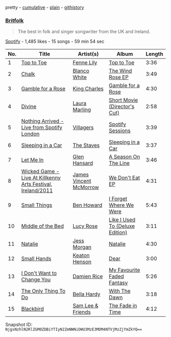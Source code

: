 pretty - [cumulative](/playlists/cumulative/5XyoROE7WrTHtvcwFrhzO1.md) - [plain](/playlists/plain/5XyoROE7WrTHtvcwFrhzO1) - [githistory](https://github.githistory.xyz/mackorone/spotify-playlist-archive/blob/main/playlists/plain/5XyoROE7WrTHtvcwFrhzO1)

### [Britfolk](https://open.spotify.com/playlist/5XyoROE7WrTHtvcwFrhzO1)

> The best in folk and singer songwriter from the UK and Ireland.

[Spotify](https://open.spotify.com/user/spotify) - 1,485 likes - 15 songs - 59 min 54 sec

| No. | Title | Artist(s) | Album | Length |
|---|---|---|---|---|
| 1 | [Top to Toe](https://open.spotify.com/track/1I6hI9D2b1UXZUGoP8ixM0) | [Fenne Lily](https://open.spotify.com/artist/7iPH2BRBF9wKa6ljxvdext) | [Top to Toe](https://open.spotify.com/album/0QdnZNP2WTEGrmKSyMZ6d1) | 3:36 |
| 2 | [Chalk](https://open.spotify.com/track/3yxcO0EPnBNoCSicMn5Rm7) | [Blanco White](https://open.spotify.com/artist/3ccVtqcqedranb7y8eywJ5) | [The Wind Rose EP](https://open.spotify.com/album/5eOg5JJewzpCZjO4u3wm9O) | 3:49 |
| 3 | [Gamble for a Rose](https://open.spotify.com/track/3qhyaik3Koy3cvLk9h5L8G) | [King Charles](https://open.spotify.com/artist/6QKDcdjtwqu4E7rztEUQu5) | [Gamble for a Rose](https://open.spotify.com/album/2m7HIJEYualrBm7WAvcmZA) | 4:30 |
| 4 | [Divine](https://open.spotify.com/track/0B0DQCbipxDUXqN6iLi1KY) | [Laura Marling](https://open.spotify.com/artist/7B2edU3Q7btJoNsoHCNohM) | [Short Movie \(Director's Cut\)](https://open.spotify.com/album/6c8tHj60qPvbXZnczssdQC) | 2:58 |
| 5 | [Nothing Arrived \- Live from Spotify London](https://open.spotify.com/track/4JKHACLkotsxdKNF9vJYOS) | [Villagers](https://open.spotify.com/artist/2m1l9MLSslzup4vvokKgvQ) | [Spotify Sessions](https://open.spotify.com/album/378rFsWTa7DZ8nZVHSaA18) | 3:39 |
| 6 | [Sleeping in a Car](https://open.spotify.com/track/3fLPjKrVmiVGyaPtb0uoq0) | [The Staves](https://open.spotify.com/artist/5G49Sq5mMzAkGL4ZP6eVPY) | [Sleeping in a Car](https://open.spotify.com/album/1HYtOxv874fM6grxLJrsK0) | 3:37 |
| 7 | [Let Me In](https://open.spotify.com/track/4jjLWUyXPR2mVfaivkIkfZ) | [Glen Hansard](https://open.spotify.com/artist/3Caot8EtHX6wLpNF2wRzS0) | [A Season On The Line](https://open.spotify.com/album/3WUZZCDyqL7k7TyOb2At4x) | 3:46 |
| 8 | [Wicked Game \- Live At Killkenny Arts Festival, Ireland/2011](https://open.spotify.com/track/5Lbi5aI8aLOGjO7A8vhbUv) | [James Vincent McMorrow](https://open.spotify.com/artist/7FDlvgcodNfC0IBdWevl4u) | [We Don't Eat EP](https://open.spotify.com/album/03PET5SB0u5YLHrROp1WsL) | 4:31 |
| 9 | [Small Things](https://open.spotify.com/track/5RySo0AAUR0reTHSCvb6HC) | [Ben Howard](https://open.spotify.com/artist/5schNIzWdI9gJ1QRK8SBnc) | [I Forget Where We Were](https://open.spotify.com/album/4WI3oFEsDiHU3I5xHz88sF) | 5:43 |
| 10 | [Middle of the Bed](https://open.spotify.com/track/14pqO5S2mQ7Lw2Qjcyv4Fq) | [Lucy Rose](https://open.spotify.com/artist/2uvY5pgdD9t1CZ5zMNw1rl) | [Like I Used To \(Deluxe Edition\)](https://open.spotify.com/album/6ZKC2f7C1xnBYJAoRLBha3) | 3:11 |
| 11 | [Natalie](https://open.spotify.com/track/4dqCKp0kZLyzNwFFvCC76g) | [Jess Morgan](https://open.spotify.com/artist/3sqUBL66V3rTDWwwG4XGaR) | [Natalie](https://open.spotify.com/album/2HHt57k2EyH93D9e2yY1EU) | 4:30 |
| 12 | [Small Hands](https://open.spotify.com/track/40jiZBsr1W3SG15AGU9227) | [Keaton Henson](https://open.spotify.com/artist/6GFfu1alUSrL7qazImC160) | [Dear](https://open.spotify.com/album/11gZYT85Mx4aSiHthMYLLQ) | 3:00 |
| 13 | [I Don't Want to Change You](https://open.spotify.com/track/3BFXgZr628FqwDP3pQCgvk) | [Damien Rice](https://open.spotify.com/artist/14r9dR01KeBLFfylVSKCZQ) | [My Favourite Faded Fantasy](https://open.spotify.com/album/7gqvBbOGDfAvjweUqnn5xg) | 5:26 |
| 14 | [The Only Thing To Do](https://open.spotify.com/track/28rwVeilAgVHdlQqRnAWgH) | [Bella Hardy](https://open.spotify.com/artist/0OVmlkSIEwFrxday9yyb91) | [With The Dawn](https://open.spotify.com/album/6WibHI0TEgQ5LBX0L1nppe) | 3:18 |
| 15 | [Blackbird](https://open.spotify.com/track/6qPL9COhWUsNzTMoKeRVi0) | [Sam Lee & Friends](https://open.spotify.com/artist/2nuyOqEmm7Ioh49QYLLb0J) | [The Fade in Time](https://open.spotify.com/album/0evPPH0sWUtokP05WDAe9O) | 4:12 |

Snapshot ID: `NjgsNzhlN2RlZGM0ZDBiYTIyN2ZmNWNiOWU3MzE3MDM4NTVjMzZjYmZkYQ==`
